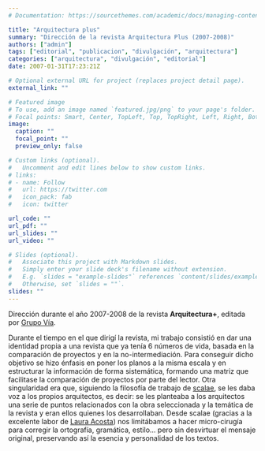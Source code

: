 ```yaml
---
# Documentation: https://sourcethemes.com/academic/docs/managing-content/

title: "Arquitectura plus"
summary: "Dirección de la revista Arquitectura Plus (2007-2008)"
authors: ["admin"]
tags: ["editorial", "publicacion", "divulgación", "arquitectura"]
categories: ["arquitectura", "divulgación", "editorial"]
date: 2007-01-31T17:23:21Z

# Optional external URL for project (replaces project detail page).
external_link: ""

# Featured image
# To use, add an image named `featured.jpg/png` to your page's folder.
# Focal points: Smart, Center, TopLeft, Top, TopRight, Left, Right, BottomLeft, Bottom, BottomRight.
image:
  caption: ""
  focal_point: ""
  preview_only: false

# Custom links (optional).
#   Uncomment and edit lines below to show custom links.
# links:
# - name: Follow
#   url: https://twitter.com
#   icon_pack: fab
#   icon: twitter

url_code: ""
url_pdf: ""
url_slides: ""
url_video: ""

# Slides (optional).
#   Associate this project with Markdown slides.
#   Simply enter your slide deck's filename without extension.
#   E.g. `slides = "example-slides"` references `content/slides/example-slides.md`.
#   Otherwise, set `slides = ""`.
slides: ""
---
```


Dirección durante el año 2007-2008 de la revista **Arquitectura+**, editada por [Grupo Vía](https://grupovia.net/).

Durante el tiempo en el que dirigí la revista, mi trabajo consistió en dar una identidad propia a una revista que ya tenía 6 números de vida, basada en la comparación de proyectos y en la no-intermediación. Para conseguir dicho objetivo se hizo énfasis en poner los planos a la misma escala y en estructurar la información de forma sistemática, formando una matriz que facilitase la comparación de proyectos por parte del lector. Otra singularidad era que, siguiendo la filosofía de trabajo de [scalae](http://scalae.net), se les daba voz a los propios arquitectos, es decir: se les planteaba a los arquitectos una serie de puntos relacionados con la obra seleccionada y la temática de la revista y eran ellos quienes los desarrollaban. Desde scalae (gracias a la excelente labor de [Laura Acosta](http://lauraacosta.es)) nos limitábamos a hacer micro-cirugía para corregir la ortografía, gramática, estilo... pero sin desvirtuar el mensaje original, preservando así la esencia y personalidad de los textos.

